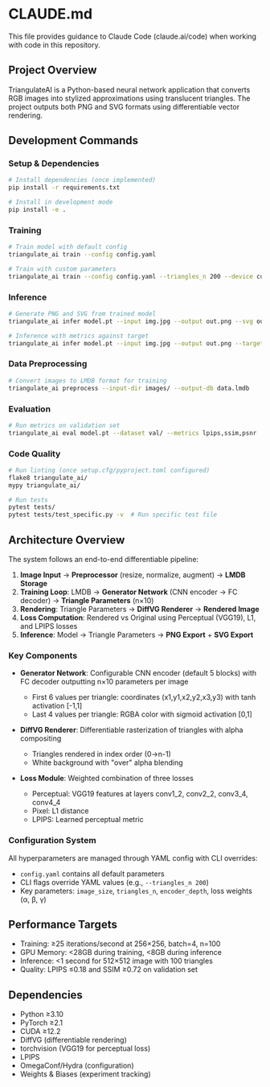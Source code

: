 # CLAUDE.md

This file provides guidance to Claude Code (claude.ai/code) when working with code in this repository.

## Project Overview

TriangulateAI is a Python-based neural network application that converts RGB images into stylized approximations using translucent triangles. The project outputs both PNG and SVG formats using differentiable vector rendering.

## Development Commands

### Setup & Dependencies
```bash
# Install dependencies (once implemented)
pip install -r requirements.txt

# Install in development mode
pip install -e .
```

### Training
```bash
# Train model with default config
triangulate_ai train --config config.yaml

# Train with custom parameters
triangulate_ai train --config config.yaml --triangles_n 200 --device cuda:0
```

### Inference
```bash
# Generate PNG and SVG from trained model
triangulate_ai infer model.pt --input img.jpg --output out.png --svg out.svg

# Inference with metrics against target
triangulate_ai infer model.pt --input img.jpg --output out.png --target original.jpg
```

### Data Preprocessing
```bash
# Convert images to LMDB format for training
triangulate_ai preprocess --input-dir images/ --output-db data.lmdb
```

### Evaluation
```bash
# Run metrics on validation set
triangulate_ai eval model.pt --dataset val/ --metrics lpips,ssim,psnr
```

### Code Quality
```bash
# Run linting (once setup.cfg/pyproject.toml configured)
flake8 triangulate_ai/
mypy triangulate_ai/

# Run tests
pytest tests/
pytest tests/test_specific.py -v  # Run specific test file
```

## Architecture Overview

The system follows an end-to-end differentiable pipeline:

1. **Image Input** → **Preprocessor** (resize, normalize, augment) → **LMDB Storage**
2. **Training Loop**: LMDB → **Generator Network** (CNN encoder → FC decoder) → **Triangle Parameters** (n×10)
3. **Rendering**: Triangle Parameters → **DiffVG Renderer** → **Rendered Image**
4. **Loss Computation**: Rendered vs Original using Perceptual (VGG19), L1, and LPIPS losses
5. **Inference**: Model → Triangle Parameters → **PNG Export** + **SVG Export**

### Key Components

- **Generator Network**: Configurable CNN encoder (default 5 blocks) with FC decoder outputting n×10 parameters per image
  - First 6 values per triangle: coordinates (x1,y1,x2,y2,x3,y3) with tanh activation [-1,1]
  - Last 4 values per triangle: RGBA color with sigmoid activation [0,1]

- **DiffVG Renderer**: Differentiable rasterization of triangles with alpha compositing
  - Triangles rendered in index order (0→n-1)
  - White background with "over" alpha blending

- **Loss Module**: Weighted combination of three losses
  - Perceptual: VGG19 features at layers conv1_2, conv2_2, conv3_4, conv4_4
  - Pixel: L1 distance
  - LPIPS: Learned perceptual metric

### Configuration System

All hyperparameters are managed through YAML config with CLI overrides:
- `config.yaml` contains all default parameters
- CLI flags override YAML values (e.g., `--triangles_n 200`)
- Key parameters: `image_size`, `triangles_n`, `encoder_depth`, loss weights (α, β, γ)

## Performance Targets

- Training: ≥25 iterations/second at 256×256, batch=4, n=100
- GPU Memory: <28GB during training, <8GB during inference
- Inference: <1 second for 512×512 image with 100 triangles
- Quality: LPIPS ≤0.18 and SSIM ≥0.72 on validation set

## Dependencies

- Python ≥3.10
- PyTorch ≥2.1
- CUDA ≥12.2
- DiffVG (differentiable rendering)
- torchvision (VGG19 for perceptual loss)
- LPIPS
- OmegaConf/Hydra (configuration)
- Weights & Biases (experiment tracking)